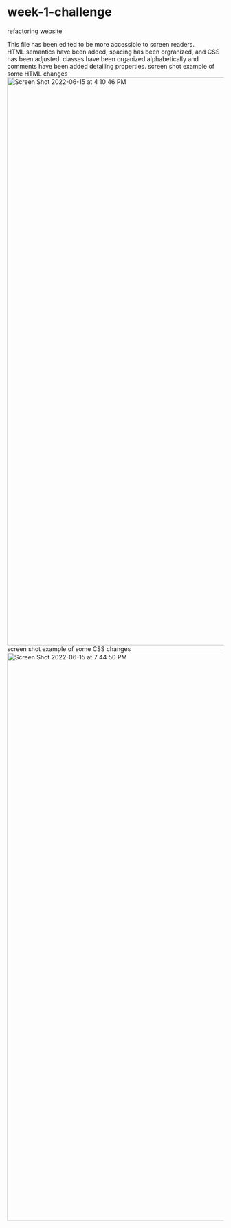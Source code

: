 # week-1-challenge
refactoring website

This file has been edited to be more accessible to screen readers.  
HTML semantics have been added, spacing has been orgranized, and CSS has been adjusted.
classes have been organized alphabetically and comments have been added detailing properties.
screen shot example of some HTML changes
<img width="1322" alt="Screen Shot 2022-06-15 at 4 10 46 PM" src="https://user-images.githubusercontent.com/105159702/173930736-5f49b4dd-e000-45b8-aa7b-083553109f2c.png">
screen shot example of some CSS changes<img width="1322" alt="Screen Shot 2022-06-15 at 7 44 50 PM" src="https://user-images.githubusercontent.com/105159702/173960607-65f49ed5-ba4b-4435-bccc-6538eed03670.png">
